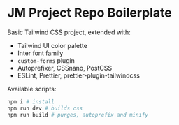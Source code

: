 # JM Project Repo Boilerplate

Basic Tailwind CSS project, extended with:

- Tailwind UI color palette
- Inter font family
- `custom-forms` plugin
- Autoprefixer, CSSnano, PostCSS
- ESLint, Prettier, prettier-plugin-tailwindcss

Available scripts:

```sh
npm i # install
npm run dev # builds css
npm run build # purges, autoprefix and minify
```
